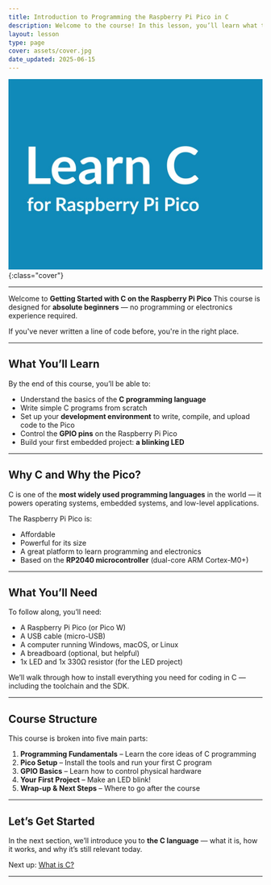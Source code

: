 ```yaml
---
title: Introduction to Programming the Raspberry Pi Pico in C
description: Welcome to the course! In this lesson, you’ll learn what this course covers and why learning C on the Raspberry Pi Pico is a great place to start.
layout: lesson
type: page
cover: assets/cover.jpg
date_updated: 2025-06-15
---
```


![Cover](assets/cover.jpg){:class="cover"}

---

Welcome to **Getting Started with C on the Raspberry Pi Pico**
This course is designed for **absolute beginners** — no programming or electronics experience required.

If you've never written a line of code before, you're in the right place.

---

## What You’ll Learn

By the end of this course, you’ll be able to:

- Understand the basics of the **C programming language**
- Write simple C programs from scratch
- Set up your **development environment** to write, compile, and upload code to the Pico
- Control the **GPIO pins** on the Raspberry Pi Pico
- Build your first embedded project: **a blinking LED**

---

## Why C and Why the Pico?

C is one of the **most widely used programming languages** in the world — it powers operating systems, embedded systems, and low-level applications.

The Raspberry Pi Pico is:

- Affordable
- Powerful for its size
- A great platform to learn programming and electronics
- Based on the **RP2040 microcontroller** (dual-core ARM Cortex-M0+)

---

## What You’ll Need

To follow along, you’ll need:

- A Raspberry Pi Pico (or Pico W)
- A USB cable (micro-USB)
- A computer running Windows, macOS, or Linux
- A breadboard (optional, but helpful)
- 1x LED and 1x 330Ω resistor (for the LED project)

We’ll walk through how to install everything you need for coding in C — including the toolchain and the SDK.

---

## Course Structure

This course is broken into five main parts:

1. **Programming Fundamentals** – Learn the core ideas of C programming
2. **Pico Setup** – Install the tools and run your first C program
3. **GPIO Basics** – Learn how to control physical hardware
4. **Your First Project** – Make an LED blink!
5. **Wrap-up & Next Steps** – Where to go after the course

---

## Let’s Get Started

In the next section, we’ll introduce you to **the C language** — what it is, how it works, and why it’s still relevant today.

Next up: [What is C?](02_what_is_c)

---
